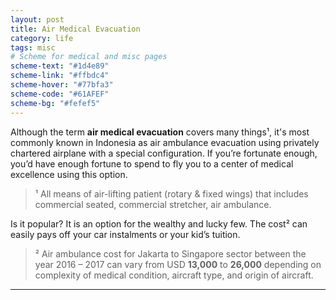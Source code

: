 ```yaml
---
layout: post
title: Air Medical Evacuation
category: life
tags: misc
# Scheme for medical and misc pages
scheme-text: "#1d4e89"
scheme-link: "#ffbdc4"
scheme-hover: "#77bfa3"
scheme-code: "#61AFEF"
scheme-bg: "#fefef5"
---
```

Although the term __air medical evacuation__ covers many things¹, it's most commonly known in Indonesia as air ambulance evacuation using privately chartered airplane with a special configuration. If you’re fortunate enough, you’d have enough fortune to spend to fly you to a center of medical excellence using this option.

>¹ All means of air-lifting patient (rotary & fixed wings) that includes commercial seated, commercial stretcher, air ambulance.

Is it popular? It is an option for the wealthy and lucky few. The cost² can easily pays off your car instalments or your kid’s tuition.

>² Air ambulance cost for Jakarta to Singapore sector between the year 2016 – 2017 can vary from USD __13,000__ to __26,000__ depending on complexity of medical condition, aircraft type, and origin of aircraft.


---
